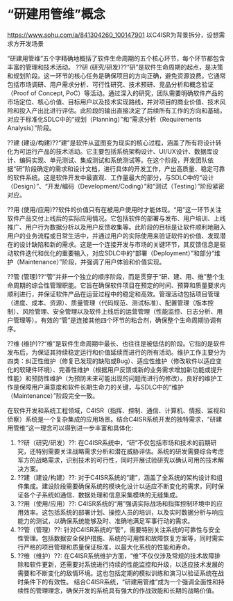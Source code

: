 # “研建用管维”概念
https://www.sohu.com/a/841304260_100147901
以C4ISR为背景拆分，设想需求方开发场景


“研建用管维”五个字精确地概括了软件生命周期的五个核心环节，每个环节都包含丰富的管理和技术活动。
??研 (研究/研发)??“研”是软件生命周期的起点，是决策和规划阶段。这一环节的核心任务是确保项目的方向正确，避免资源浪费。它通常包括市场调研、用户需求分析、可行性研究、技术预研、竞品分析和概念验证（Proof of Concept, PoC）等活动。通过深入的研究，团队需要明确软件产品的市场定位、核心价值、目标用户以及技术实现路线，并对项目的商业价值、技术风险和投入产出比进行评估。此阶段的输出直接决定了后续所有工作的方向和基础，对应于标准化SDLC中的“规划（Planning）”和“需求分析（Requirements Analysis）”阶段。

??建 (建设/构建)??“建”是软件从蓝图变为现实的核心过程，涵盖了所有将设计转化为可运行产品的技术活动。它主要包括系统架构设计、UI/UX设计、数据库设计、编码实现、单元测试、集成测试和系统测试等。在这个阶段，开发团队依据“研”阶段确定的需求和设计文档，进行具体的开发工作，产出高质量、稳定可靠的软件系统。这是软件开发中最直观、工作量最大的部分，与SDLC中的“设计（Design）”、“开发/编码（Development/Coding）”和“测试（Testing）”阶段紧密对应。


??用 (使用/应用)??软件的价值只有在被用户使用时才能体现。“用”这一环节关注软件产品交付上线后的实际应用情况。它包括软件的部署与发布、用户培训、上线推广、用户行为数据分析以及用户反馈收集等。此阶段的目标是让软件顺利地融入用户的业务流程或日常生活中，并通过用户的实际使用来验证软件的价值、发现潜在的设计缺陷和新的需求。这是一个连接开发与市场的关键环节，其反馈信息是驱动软件迭代和优化的重要输入，对应SDLC中的“部署（Deployment）”和部分“维护（Maintenance）”阶段，并强调了用户体验和价值实现。

??管 (管理)??“管”并非一个独立的顺序阶段，而是贯穿于“研、建、用、维”整个生命周期的综合性管理职能。它旨在确保软件项目在预定的时间、预算和质量要求内顺利进行，并保证软件产品在运营过程中的稳定和高效。管理活动包括项目管理（进度、成本、资源）、质量管理（代码规范、测试标准）、配置管理（版本控制）、风险管理、安全管理以及软件上线后的运营管理（性能监控、日志分析、用户管理等）。有效的“管”是连接其他四个环节的粘合剂，确保整个生命周期协调有序。

??维 (维护)??“维”是软件生命周期中最长、也往往是被低估的阶段。它指的是软件发布后，为保证其持续稳定运行和价值延续而进行的所有活动。维护工作主要分为四类：纠正性维护（修复已发现的缺陷或Bug）、适应性维护（修改软件以适应变化的软硬件环境）、完善性维护（根据用户反馈或新的业务需求增加新功能或提升性能）和预防性维护（为预防未来可能出现的问题而进行的修改）。良好的维护工作是保障用户满意度和软件长期生命力的关键，与SDLC中的“维护（Maintenance）”阶段完全一致。


在软件开发和系统工程领域，C4ISR（指挥、控制、通信、计算机、情报、监视和侦察）系统是一个复杂集成的应用场景。结合C4ISR系统开发的独特需求，“研建用管维”这一理念可以得到进一步丰富和具体化:
1. ??研（研究/研发）??: 在C4ISR系统中，“研”不仅包括市场和技术的前期研究，还特别需要关注战略需求分析和潜在威胁评估。系统的研发需要综合考虑军方的战略需求，识别技术的可行性，同时开展试验研究以确认可用的技术解决方案。
2. ??建（建设/构建）??: 对于C4ISR系统的“建”，涵盖了全系统的架构设计和组件集成。建设阶段需要确保系统的模块化设计以适应不断变化的需求，同时保证各个子系统如通信、数据处理和信息采集模块的无缝集成。
3. ??用（使用/应用）??: C4ISR系统的“用”强调实际战场和指挥控制环境中的应用效率。这包括系统的部署计划、操控人员的培训，以及实时数据分析与响应能力的测试，以确保系统能够及时、准确地满足军事行动的需求。
4. ??管（管理）??: 针对C4ISR系统的“管”，需要特别关注系统的可靠性与安全性管理。包括数据安全保护措施、系统的可用性和故障恢复方案等，同时需实行严格的项目管理和质量保证标准，以最大化系统的性能和寿命。
5. ??维（维护）??: 在C4ISR系统维护方面，“维”不仅仅涉及常规的技术故障排除和软件更新，还需要对系统进行持续的性能监控和升级，以适应技术发展的需要和不断变化的敌情环境。这也包括定期的模拟训练和演习以验证系统在战时条件下的有效性。
结合C4ISR系统，“研建用管维”成为一个强调全面性和持续性的管理理念，确保开发的系统具有强大的作战效能和长期的战略价值。